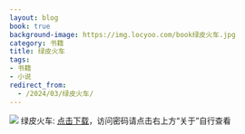 ```yaml
---
layout: blog
book: true
background-image: https://img.locyoo.com/book绿皮火车.jpg
category: 书籍
title: 绿皮火车
tags:
- 书籍
- 小说
redirect_from:
  - /2024/03/绿皮火车/
---
```

![](https://img.locyoo.com/book绿皮火车.jpg)
绿皮火车: <a name = "ref1" href="https://url18.ctfile.com/f/50983618-1269466240-05b7ba?p=3619">点击下载</a>，访问密码请点击右上方“关于”自行查看